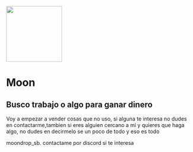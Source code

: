 <!DOCTYPE html>
<html>
<head>
</head>
<body>
<img src="https://img.freepik.com/free-vector/moon-with-stars_98292-1046.jpg?w=360" width="150" /> 
<h1>Moon</h1>
<h2>Busco trabajo o algo para ganar dinero </h2>
<p>
Voy a empezar a vender cosas que no uso,
  si alguna te interesa no dudes en contactarme,tambien si eres alguien cercano a mi y quieres que haga algo,
  no dudes en decirmelo se un poco de todo y eso es todo 

</p>
<p> moondrop_sb. contactame por discord si te interesa </p>


</body>
</html>


